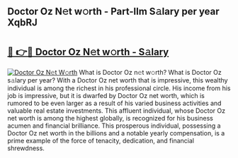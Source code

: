 ## Doctor Oz N𝚎t w𝚘rth - Part-lIm S𝚊lary per year XqbRJ

# <h2><a href="http://gc3n3da.nevu.top/?p=Doctor+Oz">🔗 👉🔴 Doctor Oz N𝚎t w𝚘rth - S𝚊lary</a></h2>

[![Doctor Oz N𝚎t W𝚘rth](https://i.imgur.com/Oavwk0R.jpeg)](http://gc3n3da.nevu.top/?p=Doctor+Oz)
What is Doctor Oz n𝚎t w𝚘rth? What is Doctor Oz s𝚊lary per year?
With a Doctor Oz net worth that is impressive, this wealthy individual is among the richest in his professional circle. His income from his job is impressive, but it is dwarfed by Doctor Oz net worth, which is rumored to be even larger as a result of his varied business activities and valuable real estate investments. This affluent individual, whose Doctor Oz net worth is among the highest globally, is recognized for his business acumen and financial brilliance. This prosperous individual, possessing a Doctor Oz net worth in the billions and a notable yearly compensation, is a prime example of the force of tenacity, dedication, and financial shrewdness.
